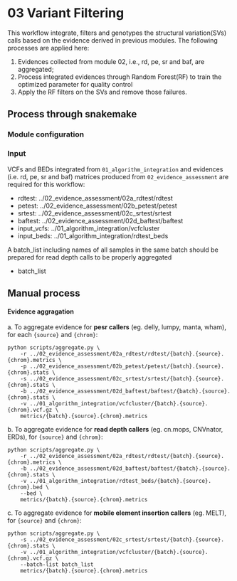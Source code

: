 # 03 Variant Filtering
This workflow integrate, filters and genotypes the structural variation(SVs) calls based on the evidence derived in previous modules. The following processes are applied here:
1. Evidences collected from module 02, i.e., rd, pe, sr and baf, are aggregated;
2. Process integrated evidences through Random Forest(RF) to train the optimized parameter for quality control
3. Apply the RF filters on the SVs and remove those failures.

## Process through snakemake
### Module configuration
### Input
VCFs and BEDs integrated from `01_algorithm_integration` and evidences (i.e. rd, pe, sr and baf) matrices produced from `02_evidence_assessment` are required for this workflow:
* rdtest: ../02_evidence_assessment/02a_rdtest/rdtest
* petest: ../02_evidence_assessment/02b_petest/petest
* srtest: ../02_evidence_assessment/02c_srtest/srtest
* baftest: ../02_evidence_assessment/02d_baftest/baftest
* input_vcfs: ../01_algorithm_integration/vcfcluster
* input_beds: ../01_algorithm_integration/rdtest_beds

A batch_list including names of all samples in the same batch should be prepared for read depth calls to be properly aggregated
* batch_list

## Manual process
#### Evidence aggragation
a. To aggregate evidence for **pesr callers** (eg. delly, lumpy, manta, wham), for each `{source}` and `{chrom}`: 
```
python scripts/aggregate.py \
	-r ../02_evidence_assessment/02a_rdtest/rdtest/{batch}.{source}.{chrom}.metrics \
	-p ../02_evidence_assessment/02b_petest/petest/{batch}.{source}.{chrom}.stats \
	-s ../02_evidence_assessment/02c_srtest/srtest/{batch}.{source}.{chrom}.stats \
	-b ../02_evidence_assessment/02d_baftest/baftest/{batch}.{source}.{chrom}.stats \
	-v ../01_algorithm_integration/vcfcluster/{batch}.{source}.{chrom}.vcf.gz \
	metrics/{batch}.{source}.{chrom}.metrics
```

b. To aggregate evidence for **read depth callers** (eg. cn.mops, CNVnator, ERDs), for `{source}` and `{chrom}`: 
```
python scripts/aggregate.py \
	-r ../02_evidence_assessment/02a_rdtest/rdtest/{batch}.{source}.{chrom}.metrics \
	-b ../02_evidence_assessment/02d_baftest/baftest/{batch}.{source}.{chrom}.stats \
	-v ../01_algorithm_integration/rdtest_beds/{batch}.{source}.{chrom}.bed \
	--bed \
	metrics/{batch}.{source}.{chrom}.metrics
```

c. To aggregate evidence for **mobile element insertion callers** (eg. MELT), for `{source}` and `{chrom}`: 
```
python scripts/aggregate.py \
	-s ../02_evidence_assessment/02c_srtest/srtest/{batch}.{source}.{chrom}.stats \
	-v ../01_algorithm_integration/vcfcluster/{batch}.{source}.{chrom}.vcf.gz \
	--batch-list batch_list
	metrics/{batch}.{source}.{chrom}.metrics
```
